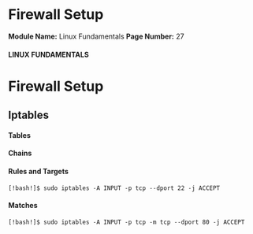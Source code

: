 <!--
 // Platform: Academy
// URL: https://academy.hackthebox.com/module/18/section/2099
// Platform Version: V1
// Module ID: 18
// Module Name: Linux Fundamentals
// Module Difficulty: Fundamental
// Section ID: 2099
// Section Title: Firewall Setup
// Page Title: Linux Fundamentals
// Page Number: 27
-->

# Firewall Setup

**Module Name:** Linux Fundamentals **Page Number:** 27

#### LINUX FUNDAMENTALS

# Firewall Setup

## Iptables

#### Tables

#### Chains

#### Rules and Targets

``` shell-session
[!bash!]$ sudo iptables -A INPUT -p tcp --dport 22 -j ACCEPT
```

#### Matches

``` shell-session
[!bash!]$ sudo iptables -A INPUT -p tcp -m tcp --dport 80 -j ACCEPT
```

# 

# 

####